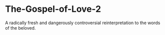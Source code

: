 # The-Gospel-of-Love-2
A radically fresh and dangerously controversial reinterpretation to the words of the beloved.
